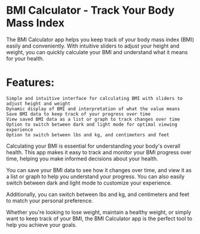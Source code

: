 # BMI Calculator - Track Your Body Mass Index

The BMI Calculator app helps you keep track of your body mass index (BMI) easily and conveniently. With intuitive sliders to adjust your height and weight, you can quickly calculate your BMI and understand what it means for your health.

# Features:

    Simple and intuitive interface for calculating BMI with sliders to adjust height and weight
    Dynamic display of BMI and interpretation of what the value means
    Save BMI data to keep track of your progress over time
    View saved BMI data as a list or graph to track changes over time
    Option to switch between dark and light mode for optimal viewing experience
    Option to switch between lbs and kg, and centimeters and feet

Calculating your BMI is essential for understanding your body's overall health. This app makes it easy to track and monitor your BMI progress over time, helping you make informed decisions about your health.

You can save your BMI data to see how it changes over time, and view it as a list or graph to help you understand your progress. You can also easily switch between dark and light mode to customize your experience.

Additionally, you can switch between lbs and kg, and centimeters and feet to match your personal preference.

Whether you're looking to lose weight, maintain a healthy weight, or simply want to keep track of your BMI, the BMI Calculator app is the perfect tool to help you achieve your goals.
